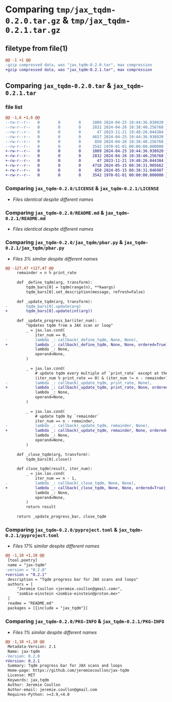 # Comparing `tmp/jax_tqdm-0.2.0.tar.gz` & `tmp/jax_tqdm-0.2.1.tar.gz`

## filetype from file(1)

```diff
@@ -1 +1 @@
-gzip compressed data, was "jax_tqdm-0.2.0.tar", max compression
+gzip compressed data, was "jax_tqdm-0.2.1.tar", max compression
```

## Comparing `jax_tqdm-0.2.0.tar` & `jax_tqdm-0.2.1.tar`

### file list

```diff
@@ -1,6 +1,6 @@
--rw-r--r--   0        0        0     1089 2024-04-25 10:44:36.938920 jax_tqdm-0.2.0/LICENSE
--rw-r--r--   0        0        0     2832 2024-04-26 10:38:40.256768 jax_tqdm-0.2.0/README.md
--rw-r--r--   0        0        0       47 2023-11-21 19:48:26.044384 jax_tqdm-0.2.0/jax_tqdm/__init__.py
--rw-r--r--   0        0        0     4657 2024-04-25 10:44:36.938920 jax_tqdm-0.2.0/jax_tqdm/pbar.py
--rw-r--r--   0        0        0      850 2024-04-26 10:38:40.256768 jax_tqdm-0.2.0/pyproject.toml
--rw-r--r--   0        0        0     3542 1970-01-01 00:00:00.000000 jax_tqdm-0.2.0/PKG-INFO
+-rw-r--r--   0        0        0     1089 2024-04-25 10:44:36.938920 jax_tqdm-0.2.1/LICENSE
+-rw-r--r--   0        0        0     2832 2024-04-26 10:38:40.256768 jax_tqdm-0.2.1/README.md
+-rw-r--r--   0        0        0       47 2023-11-21 19:48:26.044384 jax_tqdm-0.2.1/jax_tqdm/__init__.py
+-rw-r--r--   0        0        0     4718 2024-05-15 08:30:31.905662 jax_tqdm-0.2.1/jax_tqdm/pbar.py
+-rw-r--r--   0        0        0      850 2024-05-15 08:38:31.046907 jax_tqdm-0.2.1/pyproject.toml
+-rw-r--r--   0        0        0     3542 1970-01-01 00:00:00.000000 jax_tqdm-0.2.1/PKG-INFO
```

### Comparing `jax_tqdm-0.2.0/LICENSE` & `jax_tqdm-0.2.1/LICENSE`

 * *Files identical despite different names*

### Comparing `jax_tqdm-0.2.0/README.md` & `jax_tqdm-0.2.1/README.md`

 * *Files identical despite different names*

### Comparing `jax_tqdm-0.2.0/jax_tqdm/pbar.py` & `jax_tqdm-0.2.1/jax_tqdm/pbar.py`

 * *Files 3% similar despite different names*

```diff
@@ -127,47 +127,47 @@
     remainder = n % print_rate
 
     def _define_tqdm(arg, transform):
         tqdm_bars[0] = tqdm(range(n), **kwargs)
         tqdm_bars[0].set_description(message, refresh=False)
 
     def _update_tqdm(arg, transform):
-        tqdm_bars[0].update(arg)
+        tqdm_bars[0].update(int(arg))
 
     def _update_progress_bar(iter_num):
         "Updates tqdm from a JAX scan or loop"
         _ = jax.lax.cond(
             iter_num == 0,
-            lambda _: callback(_define_tqdm, None, None),
+            lambda _: callback(_define_tqdm, None, None, ordered=True),
             lambda _: None,
             operand=None,
         )
 
         _ = jax.lax.cond(
             # update tqdm every multiple of `print_rate` except at the end
             (iter_num % print_rate == 0) & (iter_num != n - remainder),
-            lambda _: callback(_update_tqdm, print_rate, None),
+            lambda _: callback(_update_tqdm, print_rate, None, ordered=True),
             lambda _: None,
             operand=None,
         )
 
         _ = jax.lax.cond(
             # update tqdm by `remainder`
             iter_num == n - remainder,
-            lambda _: callback(_update_tqdm, remainder, None),
+            lambda _: callback(_update_tqdm, remainder, None, ordered=True),
             lambda _: None,
             operand=None,
         )
 
     def _close_tqdm(arg, transform):
         tqdm_bars[0].close()
 
     def close_tqdm(result, iter_num):
         _ = jax.lax.cond(
             iter_num == n - 1,
-            lambda _: callback(_close_tqdm, None, None),
+            lambda _: callback(_close_tqdm, None, None, ordered=True),
             lambda _: None,
             operand=None,
         )
         return result
 
     return _update_progress_bar, close_tqdm
```

### Comparing `jax_tqdm-0.2.0/pyproject.toml` & `jax_tqdm-0.2.1/pyproject.toml`

 * *Files 17% similar despite different names*

```diff
@@ -1,10 +1,10 @@
 [tool.poetry]
 name = "jax-tqdm"
-version = "0.2.0"
+version = "0.2.1"
 description = "Tqdm progress bar for JAX scans and loops"
 authors = [
     "Jeremie Coullon <jeremie.coullon@gmail.com>",
     "zombie-einstein <zombie-einstein@proton.me>"
 ]
 readme = "README.md"
 packages = [{include = "jax_tqdm"}]
```

### Comparing `jax_tqdm-0.2.0/PKG-INFO` & `jax_tqdm-0.2.1/PKG-INFO`

 * *Files 1% similar despite different names*

```diff
@@ -1,10 +1,10 @@
 Metadata-Version: 2.1
 Name: jax-tqdm
-Version: 0.2.0
+Version: 0.2.1
 Summary: Tqdm progress bar for JAX scans and loops
 Home-page: https://github.com/jeremiecoullon/jax-tqdm
 License: MIT
 Keywords: jax,tqdm
 Author: Jeremie Coullon
 Author-email: jeremie.coullon@gmail.com
 Requires-Python: >=3.9,<4.0
```

